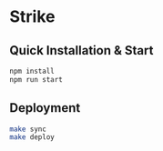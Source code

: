 # Strike
## Quick Installation & Start

```sh
npm install
npm run start
```

## Deployment

```sh
make sync
make deploy
```